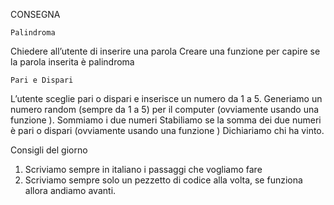 CONSEGNA

    Palindroma
Chiedere all’utente di inserire una parola
Creare una funzione per capire se la parola inserita è palindroma


    Pari e Dispari
L’utente sceglie pari o dispari e inserisce un numero da 1 a 5.
Generiamo un numero random (sempre da 1 a 5) per il computer (ovviamente usando una funzione ).
Sommiamo i due numeri
Stabiliamo se la somma dei due numeri è pari o dispari (ovviamente  usando una funzione )
Dichiariamo chi ha vinto.


Consigli del giorno
1. Scriviamo sempre in italiano i passaggi che vogliamo fare
2. Scriviamo sempre solo un pezzetto di codice alla volta, se funziona allora andiamo avanti.

